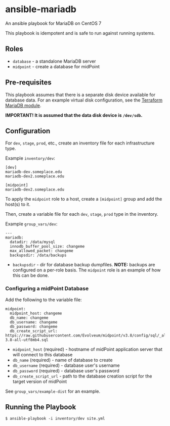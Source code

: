# ansible-mariadb

An ansible playbook for MariaDB on CentOS 7

This playbook is idempotent and is safe to run against running systems.

## Roles

* `database` - a standalone MariaDB server
* `midpoint` - create a database for midPoint

## Pre-requisites

This playbook assumes that there is a separate disk device available for database data. For an example virtual disk configuration, see the [Terraform MariaDB module](https://github.sig.oregonstate.edu/IAM/terraform-modules/tree/master/mariadb).

**IMPORTANT! It is assumed that the data disk device is `/dev/sdb`.**

## Configuration

For `dev`, `stage`, `prod`, etc., create an inventory file for each infrastructure type.

Example `inventory/dev`:

```
[dev]
mariadb-dev.someplace.edu
mariadb-dev2.someplace.edu

[midpoint]
mariadb-dev2.someplace.edu
```

To apply the `midpoint` role to a host, create a `[midpoint]` group and add the host(s) to it.

Then, create a variable file for each `dev`, `stage`, `prod` type in the inventory.

Example `group_vars/dev`:

```
---
mariadb:
  datadir: /data/mysql
  innodb_buffer_pool_size: changeme
  max_allowed_packet: changeme
  backupsdir: /data/backups
```

* `backupsdir` - dir for database backup dumpfiles. **NOTE:** backups are configured on a per-role basis. The `midpoint` role is an example of how this can be done.

### Configuring a midPoint Database

Add the following to the variable file:

```
midpoint:
  midpoint_host: changeme
  db_name: changeme
  db_username: changeme
  db_password: changeme
  db_create_script_url: https://raw.githubusercontent.com/Evolveum/midpoint/v3.8/config/sql/_all/mysql-3.8-all-utf8mb4.sql
```

* `midpoint_host` (required) - hostname of midPoint application server that will connect to this database
* `db_name` (required) - name of database to create
* `db_username` (required) - database user's username
* `db_password` (required) - database user's password
* `db_create_script_url` - path to the database creation script for the target version of midPoint

See `group_vars/example-dist` for an example.

## Running the Playbook

```
$ ansible-playbook -i inventory/dev site.yml
```
